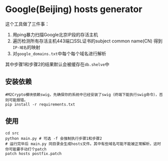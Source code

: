 # Google(Beijing) hosts generator

这个工具做了三件事：

1. 用ping暴力扫描Google北京IP段的存活主机
2. 遍历检测所有存活主机443端口SSL证书的subject common name(CN) 得到`IP-域名`的映射
3. 对`google_domains.txt`中每个每个域名进行解析

其中步骤1和步骤2的结果默认会被缓存在`db.shelve`中

## 安装依赖
    #M2Crypto模块依赖swig，先确保你的系统中已经安装了swig（终端下能执行swig命令），否则可能报错。
    pip install -r requirements.txt

## 使用

    cd src
    python main.py # 可选 -f 会强制执行步骤1和步骤2
    # 运行完毕后 main.py 同目录会生成hosts文件。其中有些域名可能不能被正常解析，这时你可能要手动打个patch
    patch hosts postfix.patch
